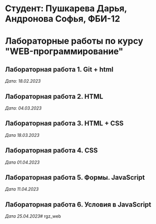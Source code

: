 # Студент: Пушкарева Дарья, Андронова Софья, ФБИ-12

# Лабораторные работы по курсу "WEB-программирование"

## Лабораторная работа 1. Git + html

*Дата: 18.02.2023*

## Лабораторная работа 2. HTML

*Дата: 04.03.2023*

## Лабораторная работа 3. HTML + CSS

*Дата 18.03.2023*

## Лабораторная работа 4. CSS

*Дата 01.04.2023*

## Лабораторная работа 5. Формы. JavaScript

*Дата 11.04.2023*

## Лабораторная работа 6. Условия в JavaScript

*Дата 25.04.2023*# rgz_web
